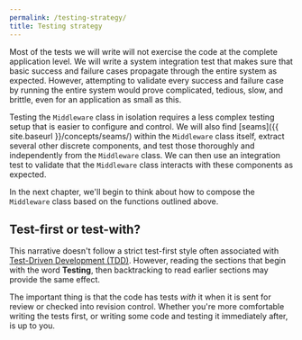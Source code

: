 ```yaml
---
permalink: /testing-strategy/
title: Testing strategy
---
```

Most of the tests we will write will not exercise the code at the complete
application level. We will write a system integration test that makes sure
that basic success and failure cases propagate through the entire system as
expected. However, attempting to validate every success and failure case by
running the entire system would prove complicated, tedious, slow, and brittle,
even for an application as small as this.

Testing the `Middleware` class in isolation requires a less complex testing
setup that is easier to configure and control. We will also find
[seams]({{ site.baseurl }}/concepts/seams/) within the `Middleware` class
itself, extract several other discrete components, and test those thoroughly
and independently from the `Middleware` class. We can then use an integration
test to validate that the `Middleware` class interacts with these components
as expected.

In the next chapter, we'll begin to think about how to compose the
`Middleware` class based on the functions outlined above.

## Test-first or test-with?

This narrative doesn't follow a strict test-first style often associated with
[Test-Driven Development (TDD)](https://en.wikipedia.org/wiki/Test-driven_development).
However, reading the sections that begin with the word **Testing**, then
backtracking to read earlier sections may provide the same effect.

The important thing is that the code has tests _with_ it when it is sent for
review or checked into revision control. Whether you're more comfortable
writing the tests first, or writing some code and testing it immediately
after, is up to you.
